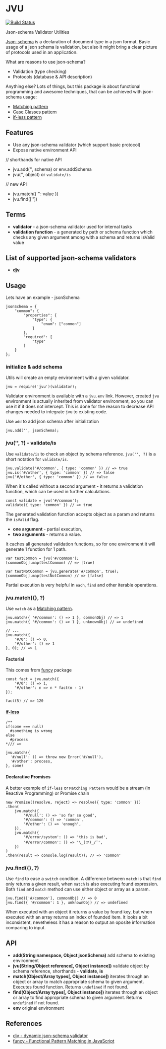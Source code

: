 # JVU

[![Build Status](https://travis-ci.org/korzio/jvu.svg?branch=master)](https://travis-ci.org/korzio/jvu)

Json-schema Validator Utilities

[Json-schema](https://tools.ietf.org/html/draft-zyp-json-schema-04) is a declaration of document type in a json format.
Basic usage of a json schema is validation, but also it might bring a clear picture of protocols used in an application.

What are reasons to use json-schema?
- Validation (type checking)
- Protocols (database & API description)

Anything else?
Lots of things, but this package is about functional programming and awesome techniques, that can be achieved with json-schema usage:
- [Matching pattern](https://en.wikipedia.org/wiki/Pattern_matching)
- [Case Classes pattern](http://docs.scala-lang.org/tutorials/tour/case-classes.html)
- [if-less pattern](http://alisnic.github.io/posts/ifless/)

## Features

- Use any json-schema validator (which support basic protocol)
- Expose native environment API

// shorthands for native API
- jvu.add('', schema) or env.addSchema
- jvu('', object) or `validate/is`

// new API
- jvu.match({ '': value })
- jvu.find([''])

## Terms

- **validator** - a json-schema validator used for internal tasks
- **validation function** - a generated by path or schema function which checks any given argument among with a schema and returns isValid value

## List of supported json-schema validators

- **[djv](https://www.npmjs.com/package/djv)**

## Usage

Lets have an example - jsonSchema

```
jsonSchema = {
    "common": {
        "properties": {
            "type": {
                "enum": ["common"]
            }
        },
        "required": [
            "type"
        ]
    }
};
```

### initialize & add schema

Utils will create an empty environment with a given validator.

```
jvu = require('jvu')(validator);
```

Validator environment is available with a `jvu.env` link. However, created `jvu` environment is actually inherited from validator environment, so you can use it if it does not intercept. This is done for the reason to decrease API changes needed to integrate `jvu` to existing code.

Use `add` to add json schema after initialization

```
jvu.add('', jsonSchema);
```

### jvu('', ?) - validate/is

Use `validate/is` to check an object by schema reference.
`jvu('', ?)` is a short notation for `validate/is`.

```
jvu.validate('#/common', { type: 'common' }) // => true
jvu.is('#/other', { type: 'common' }) // => false
jvu('#/other', { type: 'common' }) // => false
```

When it's called without a second argument - it returns a validation function, which can be used in further calculations.

```
const validate = jvu('#/common');
validate({ type: 'common' }) // => true
```

The generated validation function accepts object as a param and returns the `isValid` flag.
- **one argument** - partial execution,
- **two arguments** - returns a value.

It caches all generated validation functions, so for one environment it will generate 1 function for 1 path.

```
var testCommon = jvu('#/common');
[commonObj].map(testCommon) // => [true]

var testNotCommon = jvu.generate('#/common', true);
[commonObj].map(testNotCommon) // => [false]
```

Partial execution is very helpful in `each`, `find` and other iterable operations.

### jvu.match({}, ?)

Use `match` as a [Matching pattern](https://en.wikipedia.org/wiki/Pattern_matching).

```
jvu.match({ '#/common': () => 1 }, commonObj) // => 1
jvu.match({ '#/common': () => 1 }, unknownObj) // => undefined

// ...
jvu.match({
    '#/0': () => 0,
    '#/other': () => 1
}, 0); // => 1
```

#### Factorial

This comes from [funcy](https://github.com/bramstein/funcy) package

```
const fact = jvu.match({
    '#/0': () => 1,
    '#/other': n => n * fact(n - 1)
});

fact(5) // => 120
```

#### [if-less](http://alisnic.github.io/posts/ifless/)

```
/**
if(some === null)
  #something is wrong
else
  #process
*/// =>

jvu.match({
  '#/null': () => throw new Error('#/null'),
  '#/other': process,
}, some)
```

#### Declarative Promises

A better example of `if-less` or `Matching Pattern` would be a stream (in Reactive Programming) or Promise chain
```
new Promise((resolve, reject) => resolve({ type: 'common' }))
.then(
    jvu.match({
        '#/null': () => 'so far so good',
        '#/common': () => 'common',
        '#/other': () => 'enough',
    }),
    jvu.match({
        '#/error/system': () => 'this is bad',
        '#/error/common': () => '\_(ツ)_/¯',
    })
)
.then(result => console.log(result)); // => 'common'
```

### jvu.find({}, ?)

Use `find` to ease a `switch` condition. A difference between `match` is that `find` only returns a given result, when `match` is also executing found expression. Both `find` and `match` method can use either object or array as a param.

```
jvu.find(['#/common'], commonObj) // => 0
jvu.find({ '#/common': 1 }, unknownObj) // => undefined
```

When executed with an object it returns a value by found key, but when executed with an array returns an index of founded item. It looks a bit inconsistent, nevetheless it has a reason to output an oposite information comparing to input.

## API

- **add(String namespace, Object jsonSchema)** add schema to existing environment
- **jvu(String/Object reference[, Object instance])** validate object by schema reference, shorthands - **validate**, **is**
- **match(Object/Array types[, Object instance])** iterates through an object or array to match appropriate schema to given argument. Executes found function. Returns `undefined` if not found.
- **find(Object/Array types[, Object instance])** iterates through an object or array to find appropriate schema to given argument. Returns `undefined` if not found.
- **env** original environment

## References

- [djv - dynamic json-schema validator](https://www.npmjs.com/package/djv)
- [funcy - Functional Pattern Matching in JavaScript](https://github.com/bramstein/funcy)